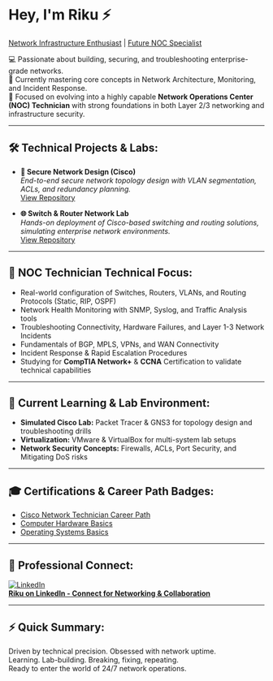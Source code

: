 # Hey, I'm Riku ⚡  
[Network Infrastructure Enthusiast](https://github.com/CyberSickoexe) | [Future NOC Specialist](https://www.linkedin.com/in/riku-32ab26265/)

💻 Passionate about building, securing, and troubleshooting enterprise-grade networks.  
🔧 Currently mastering core concepts in Network Architecture, Monitoring, and Incident Response.  
🚀 Focused on evolving into a highly capable **Network Operations Center (NOC) Technician** with strong foundations in both Layer 2/3 networking and infrastructure security.

---

## 🛠️ Technical Projects & Labs:

- **🔐 Secure Network Design (Cisco)**  
  *End-to-end secure network topology design with VLAN segmentation, ACLs, and redundancy planning.*  
  [View Repository](https://github.com/CyberSickoexe/secure-network-design-cisco)

- **🌐 Switch & Router Network Lab**  
  *Hands-on deployment of Cisco-based switching and routing solutions, simulating enterprise network environments.*  
  [View Repository](https://github.com/CyberSickoexe/switch-router-network)

---

## 📡 NOC Technician Technical Focus:

- Real-world configuration of Switches, Routers, VLANs, and Routing Protocols (Static, RIP, OSPF)  
- Network Health Monitoring with SNMP, Syslog, and Traffic Analysis tools  
- Troubleshooting Connectivity, Hardware Failures, and Layer 1-3 Network Incidents  
- Fundamentals of BGP, MPLS, VPNs, and WAN Connectivity  
- Incident Response & Rapid Escalation Procedures  
- Studying for **CompTIA Network+** & **CCNA** Certification to validate technical capabilities

---

## 🧠 Current Learning & Lab Environment:

- **Simulated Cisco Lab:** Packet Tracer & GNS3 for topology design and troubleshooting drills  
- **Virtualization:** VMware & VirtualBox for multi-system lab setups  
- **Network Security Concepts:** Firewalls, ACLs, Port Security, and Mitigating DoS risks  

---

## 🎓 Certifications & Career Path Badges:

- [Cisco Network Technician Career Path](https://www.credly.com/badges/299c4338-0330-40df-9fa2-e7ddf78a31ab)  
- [Computer Hardware Basics](https://www.credly.com/badges/f5861fe0-b307-4cdd-b021-88198adc3d07)  
- [Operating Systems Basics](https://www.credly.com/badges/f116ff8a-bcba-466b-a53b-a4211e7ae44f)  

---

## 🤝 Professional Connect:

[![LinkedIn](https://cdn.jsdelivr.net/npm/simple-icons@v3/icons/linkedin.svg)](https://www.linkedin.com/in/riku-32ab26265/)  
**[Riku on LinkedIn - Connect for Networking & Collaboration](https://www.linkedin.com/in/riku-32ab26265/)**

---

## ⚡ Quick Summary:

Driven by technical precision. Obsessed with network uptime.  
Learning. Lab-building. Breaking, fixing, repeating.  
Ready to enter the world of 24/7 network operations.
